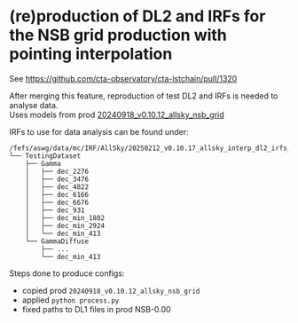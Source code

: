 # (re)production of DL2 and IRFs for the NSB grid production with pointing interpolation

See https://github.com/cta-observatory/cta-lstchain/pull/1320 

After merging this feature, reproduction of test DL2 and IRFs is needed to analyse data.    
Uses models from prod [20240918_v0.10.12_allsky_nsb_grid ](https://github.com/cta-observatory/lstmcpipe/tree/master/production_configs/20240918_v0.10.12_allsky_nsb_grid) 

IRFs to use for data analysis can be found under:
```
/fefs/aswg/data/mc/IRF/AllSky/20250212_v0.10.17_allsky_interp_dl2_irfs_nsb_*
└── TestingDataset
    ├── Gamma
    │   ├── dec_2276
    │   ├── dec_3476
    │   ├── dec_4822
    │   ├── dec_6166
    │   ├── dec_6676
    │   ├── dec_931
    │   ├── dec_min_1802
    │   ├── dec_min_2924
    │   └── dec_min_413
    └── GammaDiffuse
        ├── ...
        └── dec_min_413
```


Steps done to produce configs:

- copied prod `20240918_v0.10.12_allsky_nsb_grid`
- applied `python process.py`
- fixed paths to DL1 files in prod NSB-0.00 